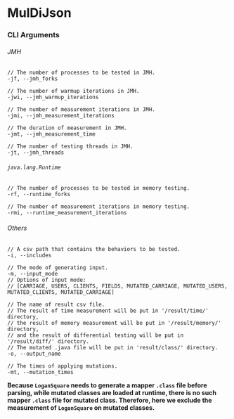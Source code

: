 # MulDiJson

### CLI Arguments

###### JMH

```shell
// The number of processes to be tested in JMH.
-jf, --jmh_forks 

// The number of warmup iterations in JMH.
-jwi, --jmh_warmup_iterations

// The number of measurement iterations in JMH.
-jmi, --jmh_measurement_iterations

// The duration of measurement in JMH.
-jmt, --jmh_measurement_time

// The number of testing threads in JMH.
-jt, --jmh_threads
```



###### `java.lang.Runtime`

```shell
// The number of processes to be tested in memory testing.
-rf, --runtime_forks

// The number of measurement iterations in memory testing.
-rmi, --runtime_measurement_iterations
```



###### Others

```shell
// A csv path that contains the behaviors to be tested.
-i, --includes

// The mode of generating input.
-m, --input_mode
// Options of input mode: 
// [CARRIAGE, USERS, CLIENTS, FIELDS, MUTATED_CARRIAGE, MUTATED_USERS, MUTATED_CLIENTS, MUTATED_CARRIAGE]

// The name of result csv file. 
// The result of time measurement will be put in '/result/time/' directory,
// the result of memory measurement will be put in '/result/memory/' directory,
// and the result of differential testing will be put in '/result/diff/' directory.
// The mutated .java file will be put in 'result/class/' directory.
-o, --output_name

// The times of applying mutations.
-mt, --mutation_times
```



**Because `LoganSquare` needs to generate a mapper `.class` file before parsing, while mutated classes are loaded at runtime,  there is no such mapper `.class` file for mutated class. Therefore, here we exclude the measurement of `LoganSquare` on mutated  classes.**